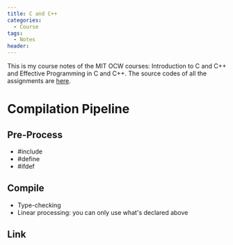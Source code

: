 ```yaml
---
title: C and C++
categories:
  - Course
tags:
  - Notes
header:
---
```


This is my course notes of the MIT OCW courses: Introduction to C and C++ and Effective Programming in C and C++. The source codes of all the assignments are [here]().

# Compilation Pipeline

## Pre-Process

* #include 
* #define
* #ifdef

## Compile

* Type-checking
* Linear processing: you can only use what's declared above

## Link